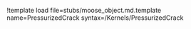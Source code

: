 !template load file=stubs/moose_object.md.template name=PressurizedCrack syntax=/Kernels/PressurizedCrack